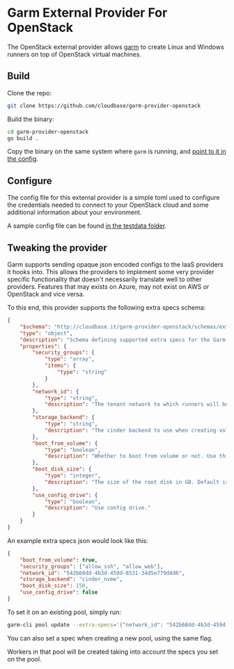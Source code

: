 # Garm External Provider For OpenStack

The OpenStack external provider allows [garm](https://github.com/cloudbase/garm) to create Linux and Windows runners on top of OpenStack virtual machines.

## Build

Clone the repo:

```bash
git clone https://github.com/cloudbase/garm-provider-openstack
```

Build the binary:

```bash
cd garm-provider-openstack
go build .
```

Copy the binary on the same system where ```garm``` is running, and [point to it in the config](https://github.com/cloudbase/garm/blob/main/doc/providers.md#the-external-provider).

## Configure

The config file for this external provider is a simple toml used to configure the credentials needed to connect to your OpenStack cloud and some additional information about your environment.

A sample config file can be found [in the testdata folder](./testdata/config.toml).

## Tweaking the provider

Garm supports sending opaque json encoded configs to the IaaS providers it hooks into. This allows the providers to implement some very provider specific functionality that doesn't necessarily translate well to other providers. Features that may exists on Azure, may not exist on AWS or OpenStack and vice versa.

To this end, this provider supports the following extra specs schema:

```json
{
    "$schema": "http://cloudbase.it/garm-provider-openstack/schemas/extra_specs#",
    "type": "object",
    "description": "Schema defining supported extra specs for the Garm OpenStack Provider",
    "properties": {
        "security_groups": {
            "type": "array",
            "items": {
                "type": "string"
            }
        },
        "network_id": {
            "type": "string",
            "description": "The tenant network to which runners will be connected to."
        },
        "storage_backend": {
            "type": "string",
            "description": "The cinder backend to use when creating volumes."
        },
        "boot_from_volume": {
            "type": "boolean",
            "description": "Whether to boot from volume or not. Use this option if the root disk size defined by the flavor is not enough."
        },
        "boot_disk_size": {
            "type": "integer",
            "description": "The size of the root disk in GB. Default is 50 GB."
        },
        "use_config_drive": {
            "type": "boolean",
            "description": "Use config drive."
        }
    }
}
```

An example extra specs json would look like this:

```json
{
    "boot_from_volume": true,
    "security_groups": ["allow_ssh", "allow_web"],
    "network_id": "542b68dd-4b3d-459d-8531-34d5e779d4d6",
    "storage_backend": "cinder_nvme",
    "boot_disk_size": 150,
    "use_config_drive": false
}
```

To set it on an existing pool, simply run:

```bash
garm-cli pool update --extra-specs='{"network_id": "542b68dd-4b3d-459d-8531-34d5e779d4d6"}' <POOL_ID>
```

You can also set a spec when creating a new pool, using the same flag.

Workers in that pool will be created taking into account the specs you set on the pool.